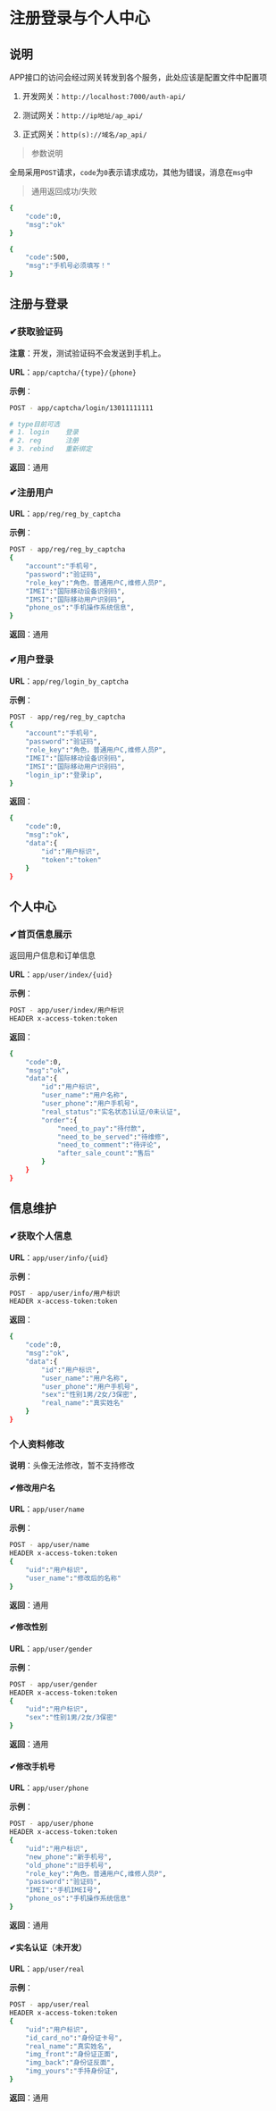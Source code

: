 # 注册登录与个人中心

## 说明

APP接口的访问会经过网关转发到各个服务，此处应该是配置文件中配置项

1. 开发网关：`http://localhost:7000/auth-api/`

2. 测试网关：`http://ip地址/ap_api/`

3. 正式网关：`http(s)://域名/ap_api/`

> 参数说明

全局采用`POST`请求，`code`为`0`表示请求成功，其他为错误，消息在`msg`中

> 通用返回成功/失败

```bash
{
	"code":0,
	"msg":"ok"
}

{
	"code":500,
	"msg":"手机号必须填写！"
}
```

## 注册与登录

### ✔获取验证码

**注意**：开发，测试验证码不会发送到手机上。

**URL**：`app/captcha/{type}/{phone}`

**示例**：

```bash
POST - app/captcha/login/13011111111

# type目前可选
# 1. login    登录
# 2. reg      注册
# 3. rebind   重新绑定
```

**返回**：通用

### ✔注册用户

**URL**：`app/reg/reg_by_captcha`

**示例**：

```bash
POST - app/reg/reg_by_captcha
{
	"account":"手机号",
	"password":"验证码",
	"role_key":"角色，普通用户C,维修人员P",
	"IMEI":"国际移动设备识别码",
	"IMSI":"国际移动用户识别码",
	"phone_os":"手机操作系统信息",
}
```

**返回**：通用

### ✔用户登录

**URL**：`app/reg/login_by_captcha`

**示例**：

```bash
POST - app/reg/reg_by_captcha
{
	"account":"手机号",
	"password":"验证码",
	"role_key":"角色，普通用户C,维修人员P",
	"IMEI":"国际移动设备识别码",
	"IMSI":"国际移动用户识别码",
	"login_ip":"登录ip",
}
```

**返回**：

```bash
{
	"code":0,
	"msg":"ok",
	"data":{
		"id":"用户标识",
		"token":"token"
	}
}
```

## 个人中心

### ✔首页信息展示

返回用户信息和订单信息

**URL**：`app/user/index/{uid}`

**示例**：

```bash
POST - app/user/index/用户标识
HEADER x-access-token:token
```

**返回**：

```bash
{
	"code":0,
	"msg":"ok",
	"data":{
		"id":"用户标识",
		"user_name":"用户名称",
		"user_phone":"用户手机号",
		"real_status":"实名状态1认证/0未认证",
		"order":{
			"need_to_pay":"待付款",
			"need_to_be_served":"待维修",
			"need_to_comment":"待评论",
			"after_sale_count":"售后"
		}
	}
}
```

## 信息维护

### ✔获取个人信息

**URL**：`app/user/info/{uid}`

**示例**：

```bash
POST - app/user/info/用户标识
HEADER x-access-token:token
```

**返回**：

```bash
{
	"code":0,
	"msg":"ok",
	"data":{
		"id":"用户标识",
		"user_name":"用户名称",
		"user_phone":"用户手机号",
		"sex":"性别1男/2女/3保密",
		"real_name":"真实姓名"
	}
}
```

### 个人资料修改

**说明**：头像无法修改，暂不支持修改

#### ✔修改用户名

**URL**：`app/user/name`

**示例**：

```bash
POST - app/user/name
HEADER x-access-token:token
{
	"uid":"用户标识",
	"user_name":"修改后的名称"
}
```

**返回**：通用

#### ✔修改性别

**URL**：`app/user/gender`

**示例**：

```bash
POST - app/user/gender
HEADER x-access-token:token
{
	"uid":"用户标识",
	"sex":"性别1男/2女/3保密"
}
```

**返回**：通用

#### ✔修改手机号

**URL**：`app/user/phone`

**示例**：

```bash
POST - app/user/phone
HEADER x-access-token:token
{
	"uid":"用户标识",
	"new_phone":"新手机号",
	"old_phone":"旧手机号",
	"role_key":"角色，普通用户C,维修人员P",
	"password":"验证码",
	"IMEI":"手机IMEI号",
	"phone_os":"手机操作系统信息"
}
```

**返回**：通用

#### ✔实名认证（未开发）

**URL**：`app/user/real`

**示例**：

```bash
POST - app/user/real
HEADER x-access-token:token
{
	"uid":"用户标识",
	"id_card_no":"身份证卡号",
	"real_name":"真实姓名",
	"img_front":"身份证正面",
	"img_back":"身份证反面",
	"img_yours":"手持身份证",
}
```

**返回**：通用